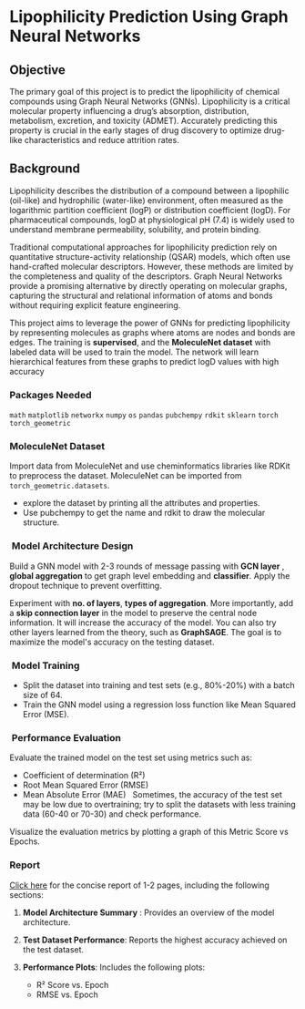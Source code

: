 # Lipophilicity Prediction Using Graph Neural Networks

## Objective

The primary goal of this project is to predict the lipophilicity of chemical compounds using Graph Neural Networks (GNNs). Lipophilicity is a critical molecular property influencing a drug’s absorption, distribution, metabolism, excretion, and toxicity (ADMET). Accurately predicting this property is crucial in the early stages of drug discovery to optimize drug-like characteristics and reduce attrition rates.

## Background

Lipophilicity describes the distribution of a compound between a lipophilic (oil-like) and hydrophilic (water-like) environment, often measured as the logarithmic partition coefficient (logP) or distribution coefficient (logD). For pharmaceutical compounds, logD at physiological pH (7.4) is widely used to understand membrane permeability, solubility, and protein binding.

Traditional computational approaches for lipophilicity prediction rely on quantitative structure-activity relationship (QSAR) models, which often use hand-crafted molecular descriptors. However, these methods are limited by the completeness and quality of the descriptors. Graph Neural Networks provide a promising alternative by directly operating on molecular graphs, capturing the structural and relational information of atoms and bonds without requiring explicit feature engineering.

This project aims to leverage the power of GNNs for predicting lipophilicity by representing molecules as graphs where atoms are nodes and bonds are edges. The training is **supervised**, and the **MoleculeNet dataset** with labeled data will be used to train the model. The network will learn hierarchical features from these graphs to predict logD values with high accuracy

### Packages Needed
`math`
 `matplotlib`
 `networkx`
 `numpy`
 `os`
 `pandas`
`pubchempy`
`rdkit`
`sklearn`
 `torch`
`torch_geometric`
### MoleculeNet Dataset

Import data from MoleculeNet and use cheminformatics libraries like RDKit to preprocess the dataset. MoleculeNet can be imported from `torch_geometric.datasets`.

- explore the dataset by printing all the attributes and properties.
- Use pubchempy to get the name and rdkit to draw the molecular structure.


###  Model Architecture Design

Build a GNN model with 2-3 rounds of message passing with __GCN layer__ , __global aggregation__ to get graph level embedding and __classifier__. Apply the dropout technique to prevent overfitting.

Experiment with **no. of layers**, **types of aggregation**. More importantly, add a **skip connection layer** in the model to preserve the central node information. It will increase the accuracy of the model. You can also try other layers learned from the theory, such as **GraphSAGE**.
The goal is to maximize the model's accuracy on the testing dataset.

###  Model Training

- Split the dataset into training and test sets (e.g., 80%-20%) with a batch size of 64.
- Train the GNN model using a regression loss function like Mean Squared Error (MSE).

###  Performance Evaluation

Evaluate the trained model on the test set using metrics such as:

- Coefficient of determination (R²)
- Root Mean Squared Error (RMSE)
- Mean Absolute Error (MAE)
 
Sometimes, the accuracy of the test set may be low due to overtraining; try to split the datasets with less training data (60-40 or 70-30) and check performance.

Visualize the evaluation metrics by plotting a graph of this Metric Score vs Epochs.


###  Report
[Click here](/report.pdf) for the concise report of 1-2 pages, including the following sections:

1. **Model Architecture Summary** :
 Provides an overview of the model architecture.

2. **Test Dataset Performance**:
Reports the highest accuracy achieved on the test dataset.

3. **Performance Plots**:
Includes the following plots:
    - R² Score vs. Epoch
    - RMSE vs. Epoch

